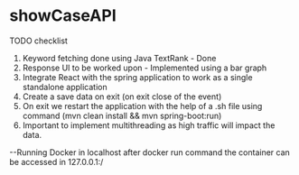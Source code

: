 # showCaseAPI

TODO checklist
1. Keyword fetching done using Java TextRank - Done
2. Response UI to be worked upon - Implemented using a bar graph
3. Integrate React with the spring application to work as a single standalone application
4. Create a save data on exit (on exit close of the event)
5. On exit we restart the application with the help of a .sh file using command (mvn clean install && mvn spring-boot:run)
6. Important to implement multithreading as high traffic will impact the data.

--Running Docker in localhost
after docker run command the container can be accessed in 127.0.0.1:<port-exposed-in-dockerfile>/